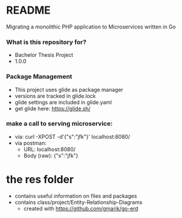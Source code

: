 # README #

Migrating a monolithic PHP application to Microservices written in Go

### What is this repository for? ###

* Bachelor Thesis Project
* 1.0.0

### Package Management
* This project uses glide as package manager
* versions are tracked in glide.lock
* glide settings are included in glide.yaml
* get glide here: https://glide.sh/

### make a call to serving microservice:
- via: curl -XPOST -d'{"s":"jfk"}' localhost:8080/
- via postman: 
    + URL: localhost:8080/
    + Body (raw): {"s":"jfk"}

# the res folder
- contains useful information on files and packages
- contains class/project/Entity-Relationship-Diagrams
    + created with https://github.com/gmarik/go-erd